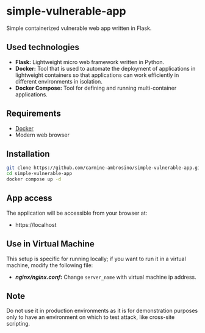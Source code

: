 # simple-vulnerable-app
Simple containerized vulnerable web app written in Flask.

## Used technologies
- **Flask:** Lightweight micro web framework written in Python.
- **Docker:** Tool that is used to automate the deployment of applications in lightweight containers so that applications can work efficiently in different environments in isolation.
- **Docker Compose:** Tool for defining and running multi-container applications.

## Requirements
- [Docker](https://www.docker.com/)
- Modern web browser

## Installation
``` bash
git clone https://github.com/carmine-ambrosino/simple-vulnerable-app.git
cd simple-vulnerable-app
docker compose up -d
```

## App access
The application will be accessible from your browser at:
- https://localhost

## Use in Virtual Machine

This setup is specific for running locally; if you want to run it in a
virtual machine, modify the following file:
- ***nginx/nginx.conf*:** Change `server_name` with virtual machine ip address. 

## Note
Do not use it in production environments as it is for demonstration purposes only to have an environment on which to test attack, like cross-site scripting.